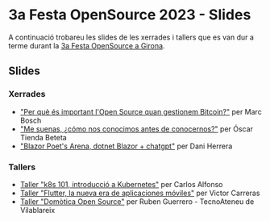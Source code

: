 # 3a Festa OpenSource 2023 - Slides

A continuació trobareu les slides de les xerrades i tallers que es van dur a terme durant la <a href="https://hacktoberfest.geeks.cat" target="_blank">3a Festa OpenSource a Girona</a>.

## Slides

### Xerrades
- <a taget="_blank" href="slides/Presentació Hacktoberfest - Bitcoin i Open Source.pdf">"Per què és important l'Open Source quan gestionem Bitcoin?"</a> per Marc Bosch
- <a taget="_blank" href="https://slides.com/oscartiendabeteta/me_suenas">"Me suenas, ¿cómo nos conocimos antes de conocernos?"</a> per Óscar Tienda Beteta
- <a taget="_blank" href="https://github.com/ctrl-alt-d/FOS2023">"Blazor Poet's Arena, dotnet Blazor + chatgpt"</a> per Dani Herrera



### Tallers
- <a taget="_blank" href="slides/20231021_gdg_girona_kubernetes_workshop.pdf">Taller "k8s 101, introducció a Kubernetes"</a> per Carlos Alfonso
- <a taget="_blank" href="slides/Flutter Development Roadmap.pptx">Taller "Flutter, la nueva era de aplicaciones móviles"</a> per Victor Carreras
- <a taget="_blank" href="slides/PresentacioHomeAssistantHacktoberFest.pdf">Taller "Domòtica Open Source"</a> per Ruben Guerrero - TecnoAteneu de Vilablareix


